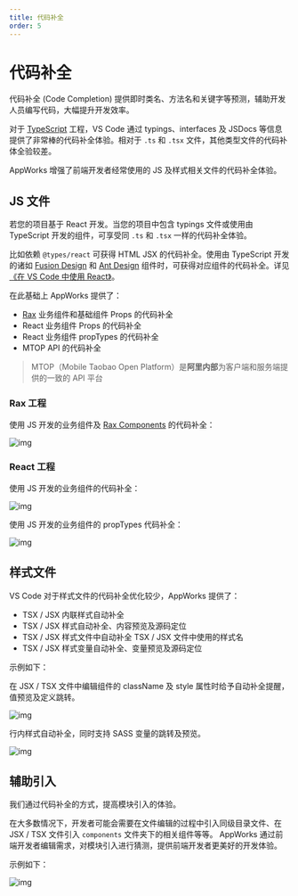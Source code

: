 ```yaml
---
title: 代码补全
order: 5
---
```


# 代码补全

代码补全 (Code Completion) 提供即时类名、方法名和关键字等预测，辅助开发人员编写代码，大幅提升开发效率。

对于 [TypeScript](https://www.typescriptlang.org/) 工程，VS Code 通过 typings、interfaces 及 JSDocs 等信息提供了非常棒的代码补全体验。相对于 `.ts` 和 `.tsx` 文件，其他类型文件的代码补体全验较差。

AppWorks 增强了前端开发者经常使用的 JS 及样式相关文件的代码补全体验。

## JS 文件

若您的项目基于 React 开发。当您的项目中包含 typings 文件或使用由 TypeScript 开发的组件，可享受同 `.ts` 和 `.tsx` 一样的代码补全体验。

比如依赖 `@types/react` 可获得 HTML JSX 的代码补全。使用由 TypeScript 开发的诸如 [Fusion Design](https://fusion.design/) 和 [Ant Design](https://ant.design/) 组件时，可获得对应组件的代码补全。详见[《在 VS Code 中使用 React》](https://code.visualstudio.com/docs/nodejs/reactjs-tutorial)。

在此基础上 AppWorks 提供了：

- [Rax](https://rax.js.org/) 业务组件和基础组件 Props 的代码补全
- React 业务组件 Props 的代码补全
- React 业务组件 propTypes 的代码补全
- MTOP API 的代码补全

> MTOP（Mobile Taobao Open Platform）是**阿里内部**为客户端和服务端提供的一致的 API 平台

### Rax 工程

使用 JS 开发的业务组件及 [Rax Components](https://github.com/raxjs/rax-components) 的代码补全：

![img](https://img.alicdn.com/imgextra/i2/O1CN01D6Zb3r1b7wpFzjWyk_!!6000000003419-1-tps-900-513.gif)

### React 工程

使用 JS 开发的业务组件的代码补全：

![img](https://img.alicdn.com/imgextra/i4/O1CN01VVzQRF1NkVYGN3rrg_!!6000000001608-1-tps-900-513.gif)

使用 JS 开发的业务组件的 propTypes 代码补全：

![img](https://img.alicdn.com/imgextra/i3/O1CN01BoMei91ZbbFkIuUoc_!!6000000003213-1-tps-768-432.gif)

## 样式文件

VS Code 对于样式文件的代码补全优化较少，AppWorks 提供了：

- TSX / JSX 内联样式自动补全
- TSX / JSX 样式自动补全、内容预览及源码定位
- TSX / JSX 样式文件中自动补全 TSX / JSX 文件中使用的样式名
- TSX / JSX 样式变量自动补全、变量预览及源码定位

示例如下：

在 JSX / TSX 文件中编辑组件的 className 及 style 属性时给予自动补全提醒，值预览及定义跳转。

![img](https://img.alicdn.com/imgextra/i2/O1CN01fiRbHN1gY7XQOSAlk_!!6000000004153-1-tps-750-545.gif)

行内样式自动补全，同时支持 SASS 变量的跳转及预览。

![img](https://img.alicdn.com/imgextra/i1/O1CN01eK13T81wvy0wwt2v5_!!6000000006371-1-tps-750-546.gif)

## 辅助引入

我们通过代码补全的方式，提高模块引入的体验。

在大多数情况下，开发者可能会需要在文件编辑的过程中引入同级目录文件、在 JSX / TSX 文件引入 `components` 文件夹下的相关组件等等。
AppWorks 通过前端开发者编辑需求，对模块引入进行猜测，提供前端开发者更美好的开发体验。

示例如下：

![img](https://img.alicdn.com/imgextra/i2/O1CN01v4Y6b61Z1PxvrQ8bJ_!!6000000003134-1-tps-830-468.gif)
